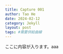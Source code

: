 ```yaml
---
title: Capture 001
author: Tao He
date: 2024-02-12
category: Jekyll
layout: post
tags: #需要供給曲線
---
```


ここに内容が入ります。aaa